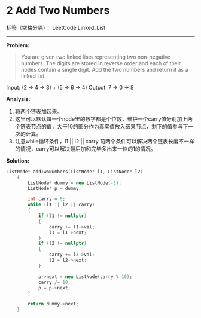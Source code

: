 ﻿# 2 Add Two Numbers

标签（空格分隔）： LeetCode Linked_List

---

**Problem:**
>   You are given two linked lists representing two non-negative numbers. The digits are stored in reverse order and each of their nodes contain a single digit. Add the two numbers and return it as a linked list.
>
Input: (2 -> 4 -> 3) + (5 -> 6 -> 4)
Output: 7 -> 0 -> 8

**Analysis:**

 1. 将两个链表加起来。
 2. 这里可以默认每一个node里的数字都是个位数，维护一个carry值分别加上两个链表节点的值，大于10的部分作为真实值放入结果节点，剩下的值参与下一次的计算。
 3. 注意while循环条件，l1 || l2 || carry 前两个条件可以解决两个链表长度不一样的情况，carry可以解决最后加和完毕多出来一位的1的情况。

**Solution:**
```cpp
ListNode* addTwoNumbers(ListNode* l1, ListNode* l2)
	{
		ListNode* dummy = new ListNode(-1);
		ListNode* p = dummy;

		int carry = 0;
		while (l1 || l2 || carry)
		{
			if (l1 != nullptr)
			{
				carry += l1->val;
				l1 = l1->next;
			}
			if (l2 != nullptr)
			{
				carry += l2->val;
				l2 = l2->next;
			}

			p->next = new ListNode(carry % 10);
			carry /= 10;
			p = p->next;
		}

		return dummy->next;
	}
```
 
